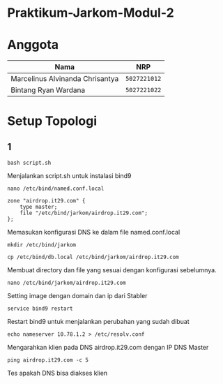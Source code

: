 # Praktikum-Jarkom-Modul-2

# Anggota

| Nama                            | NRP          |
| ------------------------------- | ------------ |
| Marcelinus Alvinanda Chrisantya | `5027221012` |
| Bintang Ryan Wardana            | `5027221022` |


# Setup Topologi



## 1 

```
bash script.sh
```

Menjalankan script.sh untuk instalasi bind9

```
nano /etc/bind/named.conf.local
```

```
zone "airdrop.it29.com" {
	type master;
	file "/etc/bind/jarkom/airdrop.it29.com";
};
```

Memasukan konfigurasi DNS ke dalam file named.conf.local

```
mkdir /etc/bind/jarkom
```
```
cp /etc/bind/db.local /etc/bind/jarkom/airdrop.it29.com
```

Membuat directory dan file yang sesuai dengan konfigurasi sebelumnya.

```
nano /etc/bind/jarkom/airdrop.it29.com
```

Setting image dengan domain dan ip dari Stabler

```
service bind9 restart
```

Restart bind9 untuk menjalankan perubahan yang sudah dibuat

```
echo nameserver 10.78.1.2 > /etc/resolv.conf
```

Mengarahkan klien pada DNS airdrop.it29.com dengan IP DNS Master

```
ping airdrop.it29.com -c 5
```

Tes apakah DNS bisa diakses klien
